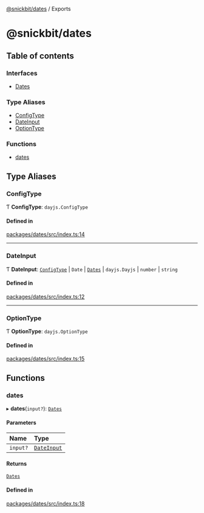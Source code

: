 [@snickbit/dates](README.md) / Exports

# @snickbit/dates

## Table of contents

### Interfaces

- [Dates](interfaces/Dates.md)

### Type Aliases

- [ConfigType](modules.md#configtype)
- [DateInput](modules.md#dateinput)
- [OptionType](modules.md#optiontype)

### Functions

- [dates](modules.md#dates)

## Type Aliases

### ConfigType

Ƭ **ConfigType**: `dayjs.ConfigType`

#### Defined in

[packages/dates/src/index.ts:14](https://github.com/snickbit/snickbit.js/blob/3fd09b6/packages/dates/src/index.ts#L14)

___

### DateInput

Ƭ **DateInput**: [`ConfigType`](modules.md#configtype) \| `Date` \| [`Dates`](interfaces/Dates.md) \| `dayjs.Dayjs` \| `number` \| `string`

#### Defined in

[packages/dates/src/index.ts:12](https://github.com/snickbit/snickbit.js/blob/3fd09b6/packages/dates/src/index.ts#L12)

___

### OptionType

Ƭ **OptionType**: `dayjs.OptionType`

#### Defined in

[packages/dates/src/index.ts:15](https://github.com/snickbit/snickbit.js/blob/3fd09b6/packages/dates/src/index.ts#L15)

## Functions

### dates

▸ **dates**(`input?`): [`Dates`](interfaces/Dates.md)

#### Parameters

| Name | Type |
| :------ | :------ |
| `input?` | [`DateInput`](modules.md#dateinput) |

#### Returns

[`Dates`](interfaces/Dates.md)

#### Defined in

[packages/dates/src/index.ts:18](https://github.com/snickbit/snickbit.js/blob/3fd09b6/packages/dates/src/index.ts#L18)
